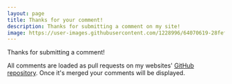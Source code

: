 ```yaml
---
layout: page
title: Thanks for your comment!
description: Thanks for submitting a comment on my site!
image: https://user-images.githubusercontent.com/1228996/64070619-28fef100-cc2a-11e9-8e32-837e130722ca.png
---
```


Thanks for submitting a comment!

All comments are loaded as pull requests on my websites' [GitHub repository](https://github.com/MichaelJolley/michaeljolley.github.io). Once it's merged your comments will be displayed.
